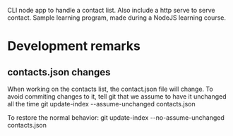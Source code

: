 CLI node app to handle a contact list. Also include a http serve to serve contact.
Sample learning program, made during a NodeJS learning course.

Development remarks
=======================

contacts.json changes
-----------------------
When working on the contacts list, the contact.json file will change.
To avoid commiting changes to it, tell git that we assume to have it unchanged all the time
git update-index --assume-unchanged contacts.json

To restore the normal behavior:
git update-index --no-assume-unchanged contacts.json
